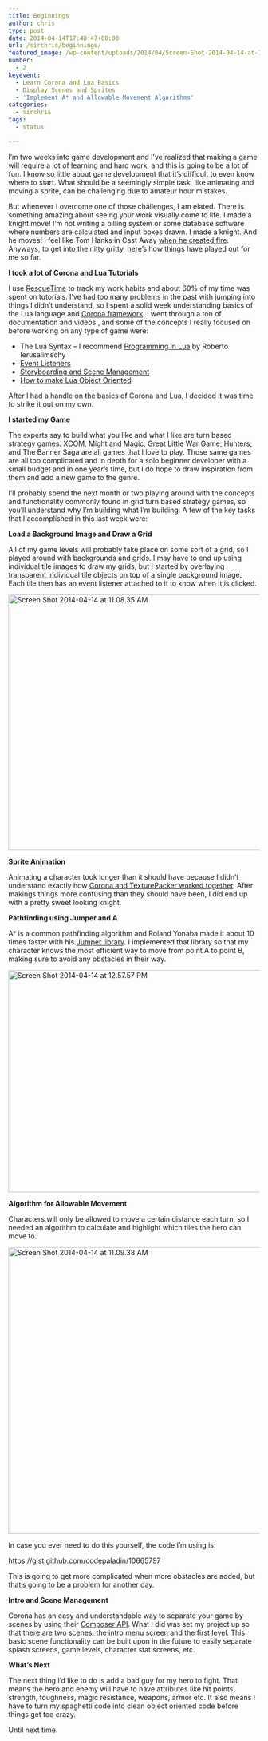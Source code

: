 ```yaml
---
title: Beginnings
author: chris
type: post
date: 2014-04-14T17:48:47+00:00
url: /sirchris/beginnings/
featured_image: /wp-content/uploads/2014/04/Screen-Shot-2014-04-14-at-12.57.57-PM-1.png
number:
  - 2
keyevent:
  - Learn Corona and Lua Basics
  - Display Scenes and Sprites
  - 'Implement A* and Allowable Movement Algorithms'
categories:
  - sirchris
tags:
  - status

---
```

I&#8217;m two weeks into game development and I&#8217;ve realized that making a game will require a lot of learning and hard work, and this is going to be a lot of fun. I know so little about game development that it&#8217;s difficult to even know where to start. What should be a seemingly simple task, like animating and moving a sprite, can be challenging due to amateur hour mistakes.
<!--more-->

But whenever I overcome one of those challenges, I am elated. There is something amazing about seeing your work visually come to life. I made a knight move! I&#8217;m not writing a billing system or some database software where numbers are calculated and input boxes drawn. I made a knight. And he moves! I feel like Tom Hanks in Cast Away [when he created fire][1]. Anyways, to get into the nitty gritty, here&#8217;s how things have played out for me so far.

**I took a lot of Corona and Lua Tutorials**
  
I use [RescueTime][2] to track my work habits and about 60% of my time was spent on tutorials. I&#8217;ve had too many problems in the past with jumping into things I didn&#8217;t understand, so I spent a solid week understanding basics of the Lua language and [Corona framework][3]. I went through a ton of documentation and videos , and some of the concepts I really focused on before working on any type of game were:

  * The Lua Syntax &#8211; I recommend [Programming in Lua][4] by Roberto Ierusalimschy
  * [Event Listeners][5]
  * [Storyboarding and Scene Management][6]
  * [How to make Lua Object Oriented][7]

After I had a handle on the basics of Corona and Lua, I decided it was time to strike it out on my own.

**I started my Game**
  
The experts say to build what you like and what I like are turn based strategy games. XCOM, Might and Magic, Great Little War Game, Hunters, and The Banner Saga are all games that I love to play. Those same games are all too complicated and in depth for a solo beginner developer with a small budget and in one year&#8217;s time, but I do hope to draw inspiration from them and add a new game to the genre.

I&#8217;ll probably spend the next month or two playing around with the concepts and functionality commonly found in grid turn based strategy games, so you&#8217;ll understand why I&#8217;m building what I&#8217;m building. A few of the key tasks that I accomplished in this last week were:

**Load a Background Image and Draw a Grid**
  
All of my game levels will probably take place on some sort of a grid, so I played around with backgrounds and grids. I may have to end up using individual tile images to draw my grids, but I started by overlaying transparent individual tile objects on top of a single background image. Each tile then has an event listener attached to it to know when it is clicked.

<div class="inlineimg">
  <img src="http://localhost:8888/wp-content/uploads/2014/04/Screen-Shot-2014-04-14-at-11.08.35-AM-1.png" alt="Screen Shot 2014-04-14 at 11.08.35 AM" width="771" height="512" class="alignnone size-full wp-image-319" srcset="http://localhost:8888/wp-content/uploads/2014/04/Screen-Shot-2014-04-14-at-11.08.35-AM-1.png 771w, http://localhost:8888/wp-content/uploads/2014/04/Screen-Shot-2014-04-14-at-11.08.35-AM-1-300x199.png 300w, http://localhost:8888/wp-content/uploads/2014/04/Screen-Shot-2014-04-14-at-11.08.35-AM-1-768x510.png 768w" sizes="(max-width: 771px) 100vw, 771px" />
</div>

**Sprite Animation**
  
Animating a character took longer than it should have because I didn&#8217;t understand exactly how [Corona and TexturePacker worked together][8]. After makings things more confusing than they should have been, I did end up with a pretty sweet looking knight.

**Pathfinding using Jumper and A**
  
A* is a common pathfinding algorithm and Roland Yonaba made it about 10 times faster with his [Jumper library][9]. I implemented that library so that my character knows the most efficient way to move from point A to point B, making sure to avoid any obstacles in their way.

<div class="inlineimg">
  <img src="http://localhost:8888/wp-content/uploads/2014/04/Screen-Shot-2014-04-14-at-12.57.57-PM-1.png" alt="Screen Shot 2014-04-14 at 12.57.57 PM" width="762" height="445" class="alignnone size-full wp-image-320" srcset="http://localhost:8888/wp-content/uploads/2014/04/Screen-Shot-2014-04-14-at-12.57.57-PM-1.png 762w, http://localhost:8888/wp-content/uploads/2014/04/Screen-Shot-2014-04-14-at-12.57.57-PM-1-300x175.png 300w" sizes="(max-width: 762px) 100vw, 762px" />
</div>

**Algorithm for Allowable Movement**
  
Characters will only be allowed to move a certain distance each turn, so I needed an algorithm to calculate and highlight which tiles the hero can move to.

<div class="inlineimg">
  <img src="http://localhost:8888/wp-content/uploads/2014/04/Screen-Shot-2014-04-14-at-11.09.38-AM-1.png" alt="Screen Shot 2014-04-14 at 11.09.38 AM" width="761" height="574" class="alignnone size-full wp-image-321" srcset="http://localhost:8888/wp-content/uploads/2014/04/Screen-Shot-2014-04-14-at-11.09.38-AM-1.png 761w, http://localhost:8888/wp-content/uploads/2014/04/Screen-Shot-2014-04-14-at-11.09.38-AM-1-300x226.png 300w" sizes="(max-width: 761px) 100vw, 761px" />
</div>

In case you ever need to do this yourself, the code I&#8217;m using is:

https://gist.github.com/codepaladin/10665797

This is going to get more complicated when more obstacles are added, but that&#8217;s going to be a problem for another day.

**Intro and Scene Management**
  
Corona has an easy and understandable way to separate your game by scenes by using their [Composer API][10]. What I did was set my project up so that there are two scenes: the intro menu screen and the first level. This basic scene functionality can be built upon in the future to easily separate splash screens, game levels, character stat screens, etc.

**What&#8217;s Next**
  
The next thing I&#8217;d like to do is add a bad guy for my hero to fight. That means the hero and enemy will have to have attributes like hit points, strength, toughness, magic resistance, weapons, armor etc. It also means I have to turn my spaghetti code into clean object oriented code before things get too crazy.

Until next time.

 [1]: https://www.youtube.com/watch?v=IS7Og1zvdy8
 [2]: http://www.rescuetime.com
 [3]: http://battleofbrothers.com/sirchris/why-i-chose-the-corona-sdk-over-sprite-kit-unity-or-cocos2d-x
 [4]: http://www.amazon.com/Programming-Third-Edition-Roberto-Ierusalimschy/dp/859037985X
 [5]: http://www.omidahourai.com/2013-06-27/improve-runtime-event-listeners-by-using-closures-lua-corona-sdk
 [6]: http://www.develephant.net/a-simple-storyboard-framework-for-corona-sdk-part-1/
 [7]: http://www.omidahourai.com/from-zero-to-oo-ardentkids-guide-to-object-oriented-lua-with-corona-sdk
 [8]: http://battleofbrothers.com/sirchris/animating-sprites-from-a-texture-packer-image
 [9]: https://github.com/Yonaba/Jumper
 [10]: http://coronalabs.com/blog/2014/01/21/introducing-the-composer-api-plus-tutorial/